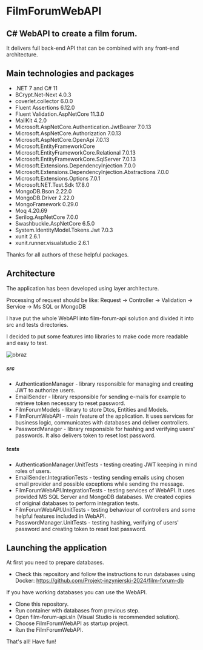 # FilmForumWebAPI

## C# WebAPI to create a film forum. 
It delivers full back-end API that can be combined with any front-end architecture.

## Main technologies and packages
* .NET 7 and C# 11
* BCrypt.Net-Next 4.0.3
* coverlet.collector 6.0.0
* Fluent Assertions 6.12.0
* Fluent Validation.AspNetCore 11.3.0
* MailKit 4.2.0
* Microsoft.AspNetCore.Authentication.JwtBearer 7.0.13
* Microsoft.AspNetCore.Authorization 7.0.13
* Microsoft.AspNetCore.OpenApi 7.0.13
* Microsoft.EntityFrameworkCore
* Microsoft.EntityFrameworkCore.Relational 7.0.13
* Microsoft.EntityFrameworkCore.SqlServer 7.0.13
* Microsoft.Extensions.DependencyInjection 7.0.0
* Microsoft.Extensions.DependencyInjection.Abstractions 7.0.0
* Microsoft.Extensions.Options 7.0.1
* Microsoft.NET.Test.Sdk 17.8.0
* MongoDB.Bson 2.22.0
* MongoDB.Driver 2.22.0
* MongoFramework 0.29.0
* Moq 4.20.69
* Serilog.AspNetCore 7.0.0
* Swashbuckle.AspNetCore 6.5.0
* System.IdentityModel.Tokens.Jwt 7.0.3
* xunit 2.6.1
* xunit.runner.visualstudio 2.6.1

Thanks for all authors of these helpful packages.

## Architecture
The application has been developed using layer architecture.

Processing of request should be like:
Request -> Controller -> Validation -> Service -> Ms SQL or MongoDB

I have put the whole WebAPI into film-forum-api solution and divided it into src and tests directories.

I decided to put some features into libraries to make code more readable and easy to test.

![obraz](https://github.com/Projekt-inzynierski-2024/film-forum-api/assets/76125047/e69ade12-6ee7-46dd-b227-60f1adc616ec)

##### src
* AuthenticationManager - library responsible for managing and creating JWT to authorize users.
* EmailSender - library responsible for sending e-mails for example to retrieve token necessary to reset password.
* FilmForumModels - library to store Dtos, Entities and Models.
* FilmForumWebAPI - main feature of the application. It uses services for business logic, communicates with databases and deliver controllers.
* PasswordManager - library responsible for hashing and verifying users' passwords. It also delivers token to reset lost password.

##### tests
* AuthenticationManager.UnitTests - testing creating JWT keeping in mind roles of users.
* EmailSender.IntegrationTests - testing sending emails using chosen email provider and possible exceptions while sending the message.
* FilmForumWebAPI.IntegrationTests - testing services of WebAPI. It uses provided MS SQL Server and MongoDB databases. We created copies of original databases to perform integration tests.
* FilmForumWebAPI.UnitTests - testing behaviour of controllers and some helpful features included in WebAPI.
* PasswordManager.UnitTests - testing hashing, verifying of users' password and creating token to reset lost password.

## Launching the application
At first you need to prepare databases. 
* Check this repository and follow the instructions to run databases using Docker: https://github.com/Projekt-inzynierski-2024/film-forum-db 

If you have working databases you can use the WebAPI.
* Clone this repository.
* Run container with databases from previous step.
* Open film-forum-api.sln (Visual Studio is recommended solution).
* Choose FilmForumWebAPI as startup project.
* Run the FilmForumWebAPI.

That's all! Have fun!










